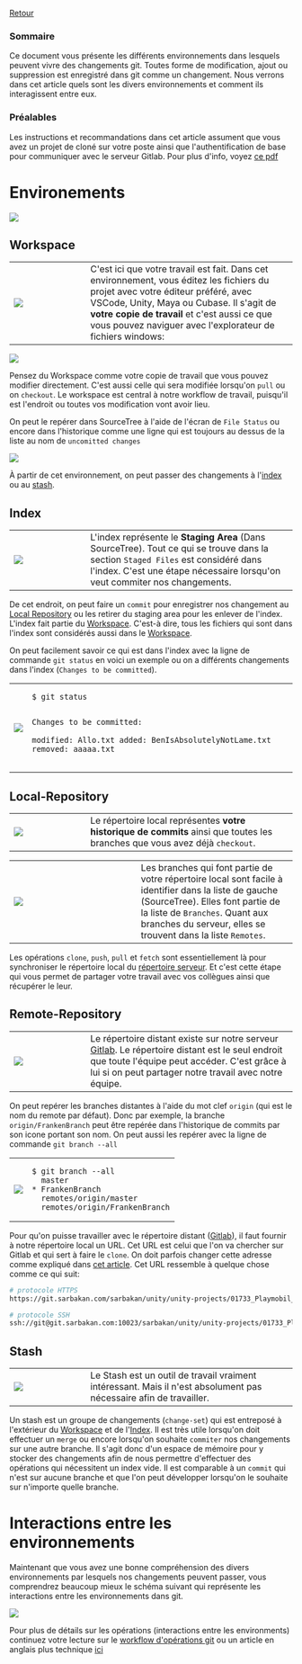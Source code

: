 [Retour](home)

### Sommaire

Ce document vous présente les différents environnements dans lesquels peuvent vivre des changements git. Toutes forme de modification, ajout ou suppression est enregistré dans git comme un changement. Nous verrons dans cet article quels sont les divers environnements et comment ils interagissent entre eux.

### Préalables

Les instructions et recommandations dans cet article assument que vous avez un projet de cloné sur votre poste ainsi que l'authentification de base pour communiquer avec le serveur Gitlab. Pour plus d'info, voyez [ce pdf](pdf/sarbakan_sourcetree.pdf)

# Environements

![](img/workflow/environments.jpg)

## Workspace

<table><tr>
<td width="120px">
	<img src="img/workflow/icons-workspace.jpg"/>
</td>
<td>
C'est ici que votre travail est fait. Dans cet environnement, vous éditez les fichiers du projet avec votre éditeur préféré, avec VSCode, Unity, Maya ou Cubase. Il s'agit de <b>votre copie de travail</b> et c'est aussi ce que vous pouvez naviguer avec l'explorateur de fichiers windows: 
</td>
</tr></table>


![](img/workflow/windows-explorer.jpg)

Pensez du Workspace comme votre copie de travail que vous pouvez modifier directement. C'est aussi celle qui sera modifiée lorsqu'on `pull` ou on `checkout`. Le workspace est central à notre workflow de travail, puisqu'il est l'endroit ou toutes vos modification vont avoir lieu. 

On peut le repérer dans SourceTree à l'aide de l'écran de `File Status` ou encore dans l'historique comme une ligne qui est toujours au dessus de la liste au nom de `uncomitted changes`

![](img/workflow/uncommited-changes.jpg)

À partir de cet environnement, on peut passer des changements à l'[index](#index) ou au [stash](#stash).

## Index

<table><tr>
<td width="120px">
	<img src="img/workflow/icons-index.jpg"/>
</td>
<td>
L'index représente le <b>Staging Area</b> (Dans SourceTree). Tout ce qui se trouve dans la section <code>Staged Files</code> est considéré dans l'index. C'est une étape nécessaire lorsqu'on veut commiter nos changements.
</td>
</tr></table>


De cet endroit, on peut faire un `commit` pour enregistrer nos changement au [Local Repository](#local-repository) ou les retirer du staging area pour les enlever de l'index. L'index fait partie du [Workspace](#workspace). C'est-à dire, tous les fichiers qui sont dans l'index sont considérés aussi dans le [Workspace](#workspace).

On peut facilement savoir ce qui est dans l'index avec la ligne de commande `git status` en voici un exemple ou on a différents changements dans l'index (`Changes to be committed`).

<table><tr>
<td>
	<img src="img/workflow/staging-area.jpg"/>
</td>
<td style="height:100%;">
<pre class="code highlight js-syntax-highlight shell monokai" v-pre="true" lang="shell"><code>$ git status 

Changes to be committed:  
modified:   Allo.txt
added:      BenIsAbsolutelyNotLame.txt
removed:    aaaaa.txt
</code></pre>
</td>
</tr></table>

## Local-Repository

<table><tr>
<td width="120px">
	<img src="img/workflow/icons-local-repo.jpg"/>
</td>
<td>
Le répertoire local représentes <b>votre historique de commits</b> ainsi que toutes les branches que vous avez déjà <code>checkout</code>.
</td>
</tr></table>

<table><tr>
<td width="210px">
	<img src="img/workflow/checkout.jpg"/>
</td>
<td>
Les branches qui font partie de votre répertoire local sont facile à identifier dans la liste de gauche (SourceTree). Elles font partie de la liste de <code>Branches</code>. Quant aux branches du serveur, elles se trouvent dans la liste <code>Remotes</code>.
</td>
</tr></table>

Les opérations `clone`, `push`, `pull` et `fetch` sont essentiellement là pour synchroniser le répertoire local du [répertoire serveur](#remote-repository). Et c'est cette étape qui vous permet de partager votre travail avec vos collègues ainsi que récupérer le leur.

## Remote-Repository

<table><tr>
<td width="120px">
	<img src="img/workflow/icons-remote-repo.jpg"/>
</td>
<td>
Le répertoire distant existe sur notre serveur <a href="https://git.sarbakan.com">Gitlab</a>. Le répertoire distant est le seul endroit que toute l'équipe peut accéder. C'est grâce à lui si on peut partager notre travail avec notre équipe.
</td>
</tr></table>

On peut repérer les branches distantes à l'aide du mot clef `origin` (qui est le nom du remote par défaut). Donc par exemple, la branche `origin/FrankenBranch` peut être repérée dans l'historique de commits par son icone portant son nom. On peut aussi les repérer avec la ligne de commande `git branch --all`

<table><tr>
<td>
	<img src="img/workflow/commit-history.jpg"/>
</td>
<td style="height:100%;">
<pre class="code highlight js-syntax-highlight shell monokai" v-pre="true" lang="shell"><code>$ git branch --all
  master
* FrankenBranch
  remotes/origin/master
  remotes/origin/FrankenBranch
</code></pre>
</td>
</tr></table>

Pour qu'on puisse travailler avec le répertoire distant ([Gitlab](https://git.sarbakan.com)), il faut fournir à notre répertoire local un URL. Cet URL est celui que l'on va chercher sur Gitlab et qui sert à faire le `clone`. On doit parfois changer cette adresse comme expliqué dans [cet article](change-remote-url). Cet URL ressemble à quelque chose comme ce qui suit:

```bash
# protocole HTTPS
https://git.sarbakan.com/sarbakan/unity/unity-projects/01733_Playmobil_Crystal_Palace_app.git

# protocole SSH
ssh://git@git.sarbakan.com:10023/sarbakan/unity/unity-projects/01733_Playmobil_Crystal_Palace_app.git
```

## Stash

<table><tr>
<td width="120px">
	<img src="img/workflow/icons-stash.jpg"/>
</td>
<td>
Le Stash est un outil de travail vraiment intéressant. Mais il n'est absolument pas nécessaire afin de travailler. 
</td>
</tr></table>

Un stash est un groupe de changements (`change-set`) qui est entreposé à l'extérieur du [Workspace](#workspace) et de l'[Index](#index). Il est très utile lorsqu'on doit effectuer un `merge` ou encore lorsqu'on souhaite `commiter` nos changements sur une autre branche. Il s'agit donc d'un espace de mémoire pour y stocker des changements afin de nous permettre d'effectuer des opérations qui nécessitent un index vide. Il est comparable à un `commit` qui n'est sur aucune branche et que l'on peut développer lorsqu'on le souhaite sur n'importe quelle branche.

# Interactions entre les environnements

Maintenant que vous avez une bonne compréhension des divers environnements par lesquels nos changements peuvent passer, vous comprendrez beaucoup mieux le schéma suivant qui représente les interactions entre les environnements dans git.

![](img/workflow/commands-workflow-reworked.png)

Pour plus de détails sur les opérations (interactions entre les environments) continuez votre lecture sur le [workflow d'opérations git](git-workflow) ou un article en anglais plus technique [ici](https://blog.osteele.com/2008/05/my-git-workflow/)
